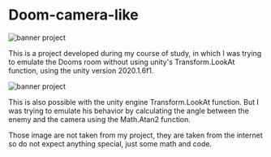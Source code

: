 # Doom-camera-like

![banner project](https://upload.wikimedia.org/wikipedia/en/5/57/Doom_cover_art.jpg)

This is a project developed during my course of study, in which I was trying to emulate the Dooms room without using unity's Transform.LookAt function, using the unity version 2020.1.6f1.

![banner project](https://images2.minutemediacdn.com/image/upload/c_fill,g_auto,h_1248,w_2220/v1555444266/shape/mentalfloss/doom-prim.png?itok=GxPATqpu)

This is also possible with the unity engine Transform.LookAt function. But I was trying to emulate his behavior by calculating the angle between the enemy and the camera using the Math.Atan2 function.

Those image are not taken from my project, they are taken from the internet so do not expect anything special, just some math and code.
